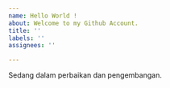 ```yaml
---
name: Hello World !
about: Welcome to my Github Account.
title: ''
labels: ''
assignees: ''

---
```


Sedang dalam perbaikan dan pengembangan.
